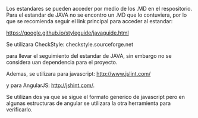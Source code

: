 Los estandares se pueden acceder por medio de los .MD en el respositorio.
Para el estandar de JAVA no se encontro un .MD que lo contuviera, por lo que se recomienda seguir el link principal para acceder al estandar:

https://google.github.io/styleguide/javaguide.html

Se utilizara CheckStyle: checkstyle.sourceforge.net

para llevar el seguimiento del estandar de JAVA, sin embargo no se considera uan dependencia para el proyecto.

Ademas, se utilizara para javascript: http://www.jslint.com/

y para AngularJS: http://jshint.com/. 

Se utilizan dos ya que se sigue el formato generico de javascript pero en algunas estructuras de angular se utilizara la otra herramienta para verificarlo.  